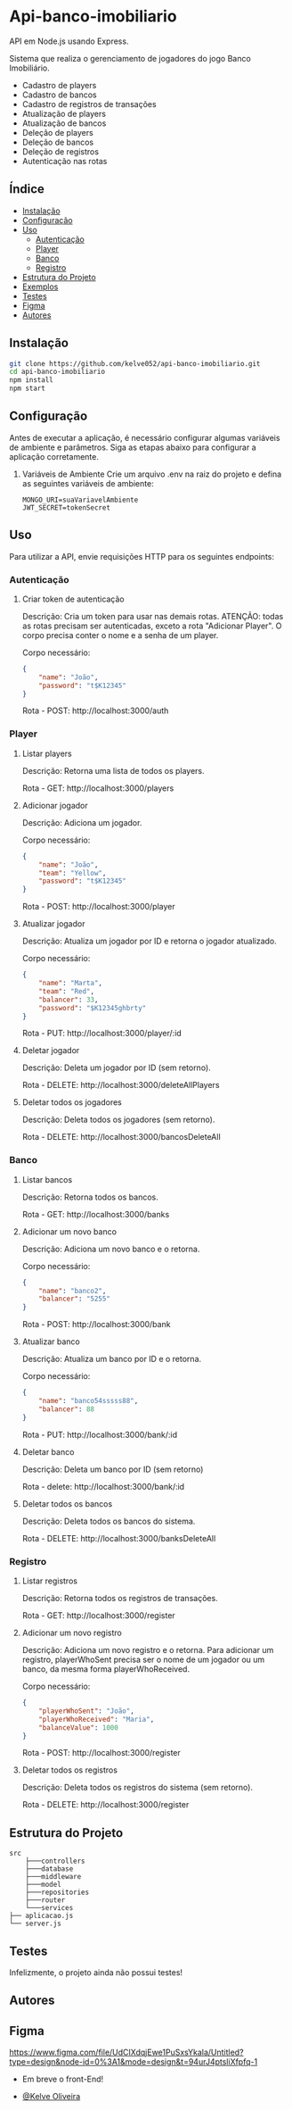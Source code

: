# Api-banco-imobiliario

API em Node.js usando Express.

Sistema que realiza o gerenciamento de jogadores do jogo Banco Imobiliário.
- Cadastro de players
- Cadastro de bancos
- Cadastro de registros de transações
- Atualização de players
- Atualização de bancos
- Deleção de players
- Deleção de bancos
- Deleção de registros
- Autenticação nas rotas

## Índice

- [Instalação](#instalação)
- [Configuração](#configuração)
- [Uso](#uso)
  - [Autenticação](#autenticação)
  - [Player](#player)
  - [Banco](#banco)
  - [Registro](#registro)
- [Estrutura do Projeto](#estrutura-do-projeto)
- [Exemplos](#exemplos)
- [Testes](#testes)
- [Figma](#figma)
- [Autores](#autores)

## Instalação

```bash
git clone https://github.com/kelve052/api-banco-imobiliario.git
cd api-banco-imobiliario
npm install
npm start
```

## Configuração

Antes de executar a aplicação, é necessário configurar algumas variáveis de ambiente e parâmetros. Siga as etapas abaixo para configurar a aplicação corretamente.

1. Variáveis de Ambiente
   Crie um arquivo .env na raiz do projeto e defina as seguintes variáveis de ambiente:

   ```env
   MONGO_URI=suaVariavelAmbiente
   JWT_SECRET=tokenSecret
   ```

## Uso

Para utilizar a API, envie requisições HTTP para os seguintes endpoints:

### Autenticação

1. Criar token de autenticação

   Descrição: Cria um token para usar nas demais rotas. ATENÇÃO: todas as rotas precisam ser autenticadas, exceto a rota "Adicionar Player". O corpo precisa conter o nome e a senha de um player.

   Corpo necessário:
   ```json
   {
       "name": "João",
       "password": "t$K12345"
   }
   ```
   Rota - POST: http://localhost:3000/auth

### Player

1. Listar players

   Descrição: Retorna uma lista de todos os players.

   Rota - GET: http://localhost:3000/players

2. Adicionar jogador

   Descrição: Adiciona um jogador.

   Corpo necessário:
   ```json
   {
       "name": "João",
       "team": "Yellow",
       "password": "t$K12345"
   }
   ```
   Rota - POST: http://localhost:3000/player

3. Atualizar jogador

   Descrição: Atualiza um jogador por ID e retorna o jogador atualizado.

   Corpo necessário:
   ```json
   {
       "name": "Marta",
       "team": "Red",
       "balancer": 33,
       "password": "$K12345ghbrty"
   }
   ```
   Rota - PUT: http://localhost:3000/player/:id

4. Deletar jogador

   Descrição: Deleta um jogador por ID (sem retorno).

   Rota - DELETE: http://localhost:3000/deleteAllPlayers

5. Deletar todos os jogadores

   Descrição: Deleta todos os jogadores (sem retorno).

   Rota - DELETE: http://localhost:3000/bancosDeleteAll

### Banco

1. Listar bancos

   Descrição: Retorna todos os bancos.

   Rota - GET: http://localhost:3000/banks 

2. Adicionar um novo banco

   Descrição: Adiciona um novo banco e o retorna.

   Corpo necessário:
   ```json
   {
       "name": "banco2",
       "balancer": "5255"
   }
   ```
   Rota - POST: http://localhost:3000/bank 

3. Atualizar banco

   Descrição: Atualiza um banco por ID e o retorna.

   Corpo necessário:
   ```json
   {
       "name": "banco54sssss88",
       "balancer": 88
   }
   ```
   Rota - PUT: http://localhost:3000/bank/:id

4. Deletar banco

    Descrição: Deleta um banco por ID (sem retorno)

    Rota - delete: http://localhost:3000/bank/:id

5. Deletar todos os bancos

   Descrição: Deleta todos os bancos do sistema.

   Rota - DELETE: http://localhost:3000/banksDeleteAll

### Registro

1. Listar registros

   Descrição: Retorna todos os registros de transações.

   Rota - GET: http://localhost:3000/register

2. Adicionar um novo registro

   Descrição: Adiciona um novo registro e o retorna. Para adicionar um registro, playerWhoSent precisa ser o nome de um jogador ou um banco, da mesma forma playerWhoReceived.

   Corpo necessário:
   ```json
   {
       "playerWhoSent": "João",
       "playerWhoReceived": "Maria",
       "balanceValue": 1000
   }
   ```
   Rota - POST: http://localhost:3000/register

3. Deletar todos os registros

   Descrição: Deleta todos os registros do sistema (sem retorno).

   Rota - DELETE: http://localhost:3000/register

## Estrutura do Projeto

```
src
    ├───controllers
    ├───database
    ├───middleware
    ├───model
    ├───repositories
    ├───router
    └───services
├── aplicacao.js
└── server.js
```

## Testes

Infelizmente, o projeto ainda não possui testes!

## Autores

## Figma
https://www.figma.com/file/UdCIXdqjEwe1PuSxsYkala/Untitled?type=design&node-id=0%3A1&mode=design&t=94urJ4ptsliXfpfq-1
- Em breve o front-End!

- [@Kelve Oliveira](https://github.com/kelve052)